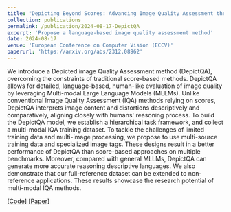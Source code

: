 ```yaml
---
title: "Depicting Beyond Scores: Advancing Image Quality Assessment through Multi-modal Language Models"
collection: publications
permalink: /publication/2024-08-17-DepictQA
excerpt: 'Propose a language-based image quality assessment method'
date: 2024-08-17
venue: 'European Conference on Computer Vision (ECCV)'
paperurl: 'https://arxiv.org/abs/2312.08962'
---
```


We introduce a Depicted image Quality Assessment method (DepictQA), overcoming the constraints of traditional score-based methods. DepictQA allows for detailed, language-based, human-like evaluation of image quality by leveraging Multi-modal Large Language Models (MLLMs). Unlike conventional Image Quality Assessment (IQA) methods relying on scores, DepictQA interprets image content and distortions descriptively and comparatively, aligning closely with humans' reasoning process. To build the DepictQA model, we establish a hierarchical task framework, and collect a multi-modal IQA training dataset. To tackle the challenges of limited training data and multi-image processing, we propose to use multi-source training data and specialized image tags. These designs result in a better performance of DepictQA than score-based approaches on multiple benchmarks. Moreover, compared with general MLLMs, DepictQA can generate more accurate reasoning descriptive languages. We also demonstrate that our full-reference dataset can be extended to non-reference applications. These results showcase the research potential of multi-modal IQA methods.

[[Code]](https://github.com/XPixelGroup/DepictQA)
[[Paper]](https://arxiv.org/abs/2312.08962)

